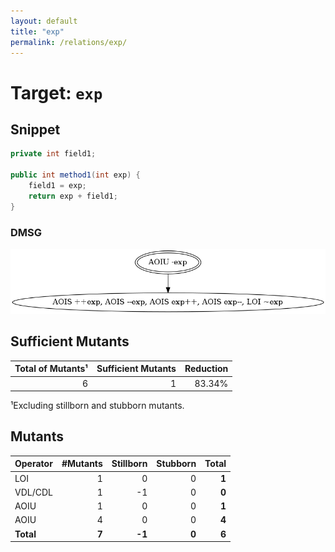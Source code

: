 ```yaml
---
layout: default
title: "exp"
permalink: /relations/exp/
---
```


# Target: ``exp``

## Snippet


```java
private int field1;

public int method1(int exp) {
    field1 = exp;
    return exp + field1;
}
```


### DMSG

![image](images/dmsg_exp.png)

## Sufficient Mutants


|Total of Mutants¹    | Sufficient Mutants |Reduction |
|                ---: |               ---: |     ---: |  
| 6                   | 1                  |83.34%    |

¹Excluding stillborn and stubborn mutants.

## Mutants



| Operator | #Mutants | Stillborn | Stubborn | Total  |
| :---     |     ---: |      ---: |     ---: |   ---: |
| LOI      | 1        | 0         | 0        | **1**  |
| VDL/CDL  | 1        | -1        | 0        | **0**  |
| AOIU     | 1        | 0         | 0        | **1**  |
| AOIU     | 4        | 0         | 0        | **4**  |
|**Total** | **7**    | **-1**    | **0**    | **6**  |
